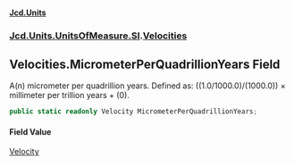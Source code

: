 #### [Jcd.Units](index.md 'index')
### [Jcd.Units.UnitsOfMeasure.SI](Jcd.Units.UnitsOfMeasure.SI.md 'Jcd.Units.UnitsOfMeasure.SI').[Velocities](Velocities.md 'Jcd.Units.UnitsOfMeasure.SI.Velocities')

## Velocities.MicrometerPerQuadrillionYears Field

A(n) micrometer per quadrillion years. Defined as: ((1.0/1000.0)/(1000.0)) × millimeter per trillion years + (0).

```csharp
public static readonly Velocity MicrometerPerQuadrillionYears;
```

#### Field Value
[Velocity](Velocity.md 'Jcd.Units.UnitTypes.Velocity')